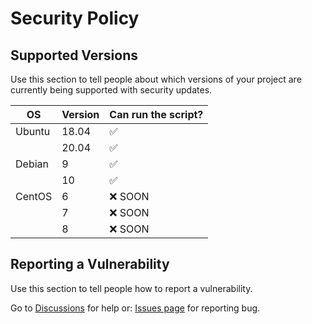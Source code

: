 # Security Policy

## Supported Versions

Use this section to tell people about which versions of your project are
currently being supported with security updates.

| OS               | Version | Can run the script?|
| ---------------- | ------- | ------------------ | 
| Ubuntu           | 18.04   | :white_check_mark: |
|                  | 20.04   | :white_check_mark: |
| Debian           | 9       | :white_check_mark: |
|                  | 10      | :white_check_mark: |
| CentOS           | 6       | :x: SOON           |
|                  | 7       | :x: SOON           |
|                  | 8       | :x: SOON           |

## Reporting a Vulnerability

Use this section to tell people how to report a vulnerability.

Go to [Discussions](https://github.com/MinePlay85/PteroBilling-installer/discussions) for help or:
[Issues page](https://github.com/MinePlay85/PteroBilling-installer/issues) for reporting bug.

